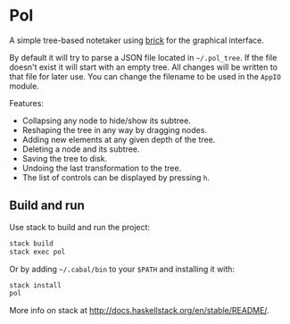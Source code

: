 # Pol

A simple tree-based notetaker using [brick](https://hackage.haskell.org/package/brick) for the graphical interface.



By default it will try to parse a JSON file located in `~/.pol_tree`. If
the file doesn't exist it will start with an empty tree. All changes will
be written to that file for later use. You can change the filename to be used
in the `AppIO` module.

Features:

* Collapsing any node to hide/show its subtree.
* Reshaping the tree in any way by dragging nodes.
* Adding new elements at any given depth of the tree.
* Deleting a node and its subtree.
* Saving the tree to disk.
* Undoing the last transformation to the tree. 
* The list of controls can be displayed by pressing `h`.


## Build and run

Use stack to build and run the project:

```sh
stack build
stack exec pol
```

Or by adding `~/.cabal/bin` to your `$PATH` and installing it with:

```sh
stack install
pol
```

More info on stack at http://docs.haskellstack.org/en/stable/README/.
